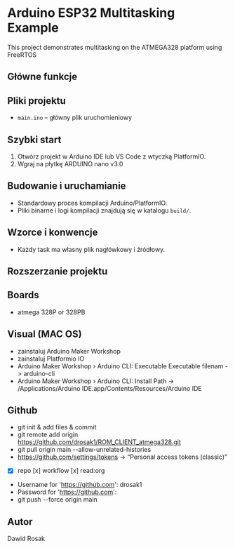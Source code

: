 # Arduino ESP32 Multitasking Example

This project demonstrates multitasking on the ATMEGA328 platform using FreeRTOS

## Główne funkcje

## Pliki projektu
- `main.ino` – główny plik uruchomieniowy

## Szybki start
1. Otwórz projekt w Arduino IDE lub VS Code z wtyczką PlatformIO.
2. Wgraj na płytkę ARDUINO nano v3.0

## Budowanie i uruchamianie
- Standardowy proces kompilacji Arduino/PlatformIO.
- Pliki binarne i logi kompilacji znajdują się w katalogu `build/`.

## Wzorce i konwencje
- Każdy task ma własny plik nagłówkowy i źródłowy.

## Rozszerzanie projektu


## Boards
- atmega 328P or 328PB

## Visual (MAC OS)
- zainstaluj Arduino Maker Workshop
- zainstaluj Platformio IO
- Arduino Maker Workshop › Arduino CLI: Executable Executable filenam -> arduino-cli
- Arduino Maker Workshop › Arduino CLI: Install Path -> /Applications/Arduino IDE.app/Contents/Resources/Arduino IDE

## Github
- git init & add files & commit
- git remote add origin https://github.com/drosak1/ROM_CLIENT_atmega328.git
- git pull origin main --allow-unrelated-histories
- https://github.com/settings/tokens -> “Personal access tokens (classic)”
- [x] repo [x] workflow [x] read:org
- Username for 'https://github.com': drosak1
- Password for 'https://github.com': <paste the token>
- git push --force origin main

## Autor
Dawid Rosak
